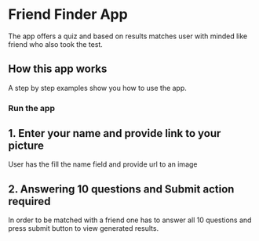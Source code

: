 # Friend Finder App

The app offers a quiz and based on results matches user with minded like friend who also took the test.




## How this app works
A step by step examples show you how to use the app.


### Run the app 


## 1. Enter your name and provide link to your picture

User has the fill the name field and provide url to an image



## 2. Answering 10 questions and Submit action required

In order to be matched with a friend one has to answer all 10 questions and press submit button to view generated results.



